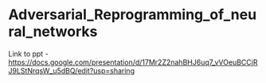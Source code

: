 # Adversarial_Reprogramming_of_neural_networks

Link to ppt - https://docs.google.com/presentation/d/17Mr2Z2nahBHJ6uq7_vVOeuBCCjRJ9LStNrqsW_u5dBQ/edit?usp=sharing
